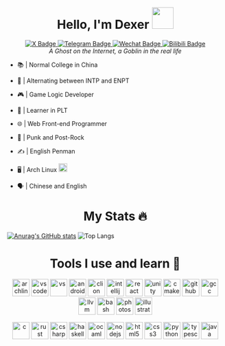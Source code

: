 <div id="header" align="center">
  <h1>Hello, I'm Dexer <img src="https://media.giphy.com/media/hvRJCLFzcasrR4ia7z/giphy.gif" width="50px"/></h1>
  
  <div id="badges">
  <a href="https://x.com/dexer_matters">
    <img src="https://img.shields.io/badge/X-red?style=for-the-badge&logo=x&logoColor=white" alt="X Badge"/>
  </a>
  <a href="https://t.me/dxrmttrs">
    <img src="https://img.shields.io/badge/Telegram-blue?style=for-the-badge&logo=telegram&logoColor=white" alt="Telegram Badge"/>
  </a>
  <a href="weixin://dl/chat?DexerMatters">
    <img src="https://img.shields.io/badge/WeChat-green?style=for-the-badge&logo=wechat&logoColor=white" alt="Wechat Badge"/>
  </a>
  <a href="https://space.bilibili.com/382320293">
    <img src="https://img.shields.io/badge/Bilibili-pink?style=for-the-badge&logo=bilibili&logoColor=black" alt="Bilibili Badge"/>
  </a>
</div>
</div>

<div align="center"> <i> A Ghost on the Internet, a Goblin in the real life </i> </div>

- 📚  | Normal College in China     
- 🤔  | Alternating between INTP and ENPT    
- 🎮  | Game Logic Developer  
- 📖  | Learner in PLT  
- 🌐  | Web Front-end Programmer  

- 🎵  | Punk and Post-Rock  
- ✍️  | English Penman  

- 🖥  | Arch Linux  <img src="https://cdn.jsdelivr.net/gh/devicons/devicon/icons/archlinux/archlinux-original.svg" alt="archlinux" width="20" height="20"/>
    
- 🗣  | Chinese and English
<div id="header" align="center">
  <h1>My Stats 🔥</h1>
</div>

[![Anurag's GitHub stats](https://github-readme-stats.vercel.app/api?username=dexermatters&show_icons=true&theme=transparent&hide_border=true)](https://github.com/anuraghazra/github-readme-stats)
![Top Langs](https://github-readme-stats.vercel.app/api/top-langs/?username=dexermatters&layout=compact&hide_border=true&theme=transparent)

<div id="header" align="center">
  <h1>Tools I use and learn 🚀</h1>
</div>
<p align="center">
  <img src="https://cdn.jsdelivr.net/gh/devicons/devicon/icons/archlinux/archlinux-original.svg" alt="archlinux" width="40" height="40"/>
  <img src="https://cdn.jsdelivr.net/gh/devicons/devicon/icons/vscode/vscode-original.svg" alt="vscode" width="40" height="40"/>
  <img src="https://cdn.jsdelivr.net/gh/devicons/devicon/icons/visualstudio/visualstudio-original.svg" alt="vs" width="40" height="40"/>
  <img src="https://cdn.jsdelivr.net/gh/devicons/devicon/icons/androidstudio/androidstudio-original.svg" alt="androidstudio" width="40" height="40"/>
  <img src="https://cdn.jsdelivr.net/gh/devicons/devicon/icons/clion/clion-original.svg" alt="clion" width="40" height="40"/>
  <img src="https://cdn.jsdelivr.net/gh/devicons/devicon/icons/intellij/intellij-original.svg" alt="intellij" width="40" height="40"/>
  <img src="https://cdn.jsdelivr.net/gh/devicons/devicon/icons/react/react-original.svg" alt="react" width="40" height="40"/>
  <img src="https://cdn.jsdelivr.net/gh/devicons/devicon/icons/unity/unity-original.svg" alt="unity" width="40" height="40"/>
  <img src="https://cdn.jsdelivr.net/gh/devicons/devicon/icons/cmake/cmake-original.svg" alt="cmake" width="40" height="40"/>
  <img src="https://cdn.jsdelivr.net/gh/devicons/devicon/icons/github/github-original.svg" alt="github" width="40" height="40"/>
  <img src="https://cdn.jsdelivr.net/gh/devicons/devicon/icons/gcc/gcc-original.svg" alt="gcc" width="40" height="40"/>
  <img src="https://cdn.jsdelivr.net/gh/devicons/devicon/icons/llvm/llvm-original.svg" alt="llvm" width="40" height="40"/>
  <img src="https://cdn.jsdelivr.net/gh/devicons/devicon/icons/bash/bash-original.svg" alt="bash" width="40" height="40"/>
  <img src="https://cdn.jsdelivr.net/gh/devicons/devicon/icons/photoshop/photoshop-plain.svg" alt="photoshop" width="40" height="40"/>
  <img src="https://cdn.jsdelivr.net/gh/devicons/devicon/icons/illustrator/illustrator-plain.svg" alt="illustrator" width="40" height="40"/>
</p>
<p align="center">
  <img src="https://cdn.jsdelivr.net/gh/devicons/devicon/icons/c/c-original.svg" alt="c" width="40" height="40"/>
  <img src="https://cdn.jsdelivr.net/gh/devicons/devicon/icons/rust/rust-original.svg" alt="rust" width="40" height="40"/>
  <img src="https://cdn.jsdelivr.net/gh/devicons/devicon/icons/csharp/csharp-original.svg" alt="csharp" width="40" height="40"/>
  <img src="https://cdn.jsdelivr.net/gh/devicons/devicon/icons/haskell/haskell-original.svg" alt="haskell" width="40" height="40"/>
  <img src="https://cdn.jsdelivr.net/gh/devicons/devicon/icons/ocaml/ocaml-original.svg" alt="ocaml" width="40" height="40"/>
  <img src="https://cdn.jsdelivr.net/gh/devicons/devicon/icons/nodejs/nodejs-original.svg" alt="nodejs" width="40" height="40"/>
  <img src="https://cdn.jsdelivr.net/gh/devicons/devicon/icons/html5/html5-original.svg" alt="html5" width="40" height="40"/>
  <img src="https://cdn.jsdelivr.net/gh/devicons/devicon/icons/css3/css3-original.svg" alt="css3" width="40" height="40"/>
  <img src="https://cdn.jsdelivr.net/gh/devicons/devicon/icons/python/python-original.svg" alt="python" width="40" height="40"/>
  <img src="https://cdn.jsdelivr.net/gh/devicons/devicon/icons/typescript/typescript-original.svg" alt="typescript" width="40" height="40"/>
  <img src="https://cdn.jsdelivr.net/gh/devicons/devicon/icons/java/java-original.svg" alt="java" width="40" height="40"/>
</p>

